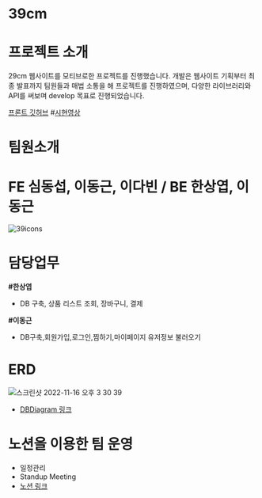 # 39cm

# 프로젝트 소개
29cm 웹사이트를 모티브로한 프로젝트를 진행했습니다. 개발은 웹사이트 기획부터 최종 발표까지 팀원들과 매법 소통을 해 프로젝트를 진행하였으며, 다양한 라이브러리와 API를 써보며 develop 목표로 진행되었습니다. 

[프론트 깃허브](https://github.com/wecode-bootcamp-korea/39-1st-39cm-frontend)
#[시현영상](https://www.youtube.com/watch?v=uIBfznhRL5o)

# 팀원소개

# FE 심동섭, 이동근, 이다빈 / BE 한상엽, 이동근

![39icons](https://user-images.githubusercontent.com/113091695/203917515-c53505cc-ba5b-43ab-b2b8-77b4310f4143.jpg)


# 담당업무

**#한상엽**
   -  DB 구축, 상품 리스트 조회, 장바구니, 결제

**#이동근**
   - DB구축,회원가입,로그인,찜하기,마이페이지 유저정보 불러오기

# ERD

![스크린샷 2022-11-16 오후 3 30 39](https://user-images.githubusercontent.com/113091695/203915316-d36df822-4ea5-46cc-bbdc-cac5bb87ae47.png)

 - [DBDiagram 링크](https://dbdiagram.io/d/6371d244c9abfc6111725d75)


# 노션을 이용한 팀 운영
 - 일정관리
 - Standup Meeting
 - [노션 링크](https://www.notion.so/wecode/39cm-11a1330a7b104511ace1b63fc636f88b)

